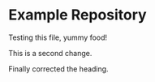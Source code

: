 # Example Repository
Testing this file, yummy food!

This is a second change.

Finally corrected the heading.